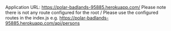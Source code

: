 Application URL: https://polar-badlands-95885.herokuapp.com/
Please note there is not any route configured for the root /
Please use the configured routes in the index.js e.g. https://polar-badlands-95885.herokuapp.com/api/persons